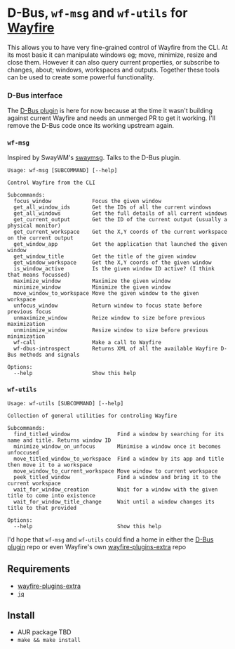 # D-Bus, `wf-msg` and `wf-utils` for [Wayfire](https://github.com/WayfireWM/wayfire)
This allows you to have very fine-grained control of Wayfire from the CLI. At its most basic it can manipulate windows eg; move, minimize, resize and close them. However it can also query current properties, or subscribe to changes, about; windows, workspaces and outputs. Together these tools can be used to create some powerful functionality.


### D-Bus interface
The [D-Bus plugin](https://github.com/damianatorrpm/wayfire-plugin_dbus_interface) is here for now because at the time it wasn't building against current Wayfire and needs an unmerged PR to get it working. I'll remove the D-Bus code once its working upstream again.

### `wf-msg`
Inspired by SwayWM's [swaymsg](https://github.com/swaywm/sway/blob/master/swaymsg/swaymsg.1.scd). Talks to the D-Bus plugin.

```
Usage: wf-msg [SUBCOMMAND] [--help]

Control Wayfire from the CLI

Subcommands:
  focus_window             Focus the given window
  get_all_window_ids       Get the IDs of all the current windows
  get_all_windows          Get the full details of all current windows
  get_current_output       Get the ID of the current output (usually a physical monitor)
  get_current_workspace    Get the X,Y coords of the current workspace on the current output
  get_window_app           Get the application that launched the given window
  get_window_title         Get the title of the given window
  get_window_workspace     Get the X,Y coords of the given window
  is_window_active         Is the given window ID active? (I think that means focussed)
  maximize_window          Maximize the given window
  minimize_window          Minimize the given window
  move_window_to_workspace Move the given window to the given workspace
  unfocus_window           Return window to focus state before previous focus
  unmaximize_window        Reize window to size before previous maximization
  unminimize_window        Resize window to size before previous minimization
  wf-call                  Make a call to Wayfire
  wf-dbus-introspect       Returns XML of all the available Wayfire D-Bus methods and signals

Options:
  --help                   Show this help
```

### `wf-utils`
```
Usage: wf-utils [SUBCOMMAND] [--help]

Collection of general utilities for controling Wayfire

Subcommands:
  find_titled_window               Find a window by searching for its name and title. Returns window ID
  minimize_window_on_unfocus       Minimise a window once it becomes unfoccused
  move_titled_window_to_workspace  Find a window by its app and title then move it to a workspace
  move_window_to_current_workspace Move window to current workspace
  peek_titled_window               Find a window and bring it to the current workspace
  wait_for_window_creation         Wait for a window with the given title to come into existence
  wait_for_window_title_change     Wait until a window changes its title to that provided

Options:
  --help                           Show this help
```

I'd hope that `wf-msg` and `wf-utils` could find a home in either the [D-Bus plugin](https://github.com/damianatorrpm/wayfire-plugin_dbus_interface) repo or even Wayfire's own [wayfire-plugins-extra](https://github.com/WayfireWM/wayfire-plugins-extra) repo


## Requirements
* [wayfire-plugins-extra](https://github.com/WayfireWM/wayfire-plugins-extra)
* [`jq`](https://stedolan.github.io/jq/download)


## Install
* AUR package TBD
* `make && make install`

